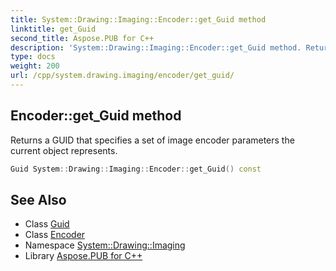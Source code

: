 ```yaml
---
title: System::Drawing::Imaging::Encoder::get_Guid method
linktitle: get_Guid
second_title: Aspose.PUB for C++
description: 'System::Drawing::Imaging::Encoder::get_Guid method. Returns a GUID that specifies a set of image encoder parameters the current object represents in C++.'
type: docs
weight: 200
url: /cpp/system.drawing.imaging/encoder/get_guid/
---
```

## Encoder::get_Guid method


Returns a GUID that specifies a set of image encoder parameters the current object represents.

```cpp
Guid System::Drawing::Imaging::Encoder::get_Guid() const
```

## See Also

* Class [Guid](../../../system/guid/)
* Class [Encoder](../)
* Namespace [System::Drawing::Imaging](../../)
* Library [Aspose.PUB for C++](../../../)
